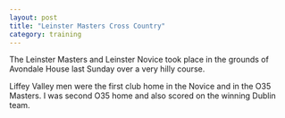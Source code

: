 ```yaml
---
layout: post
title: "Leinster Masters Cross Country"
category: training
---
```

The Leinster Masters and Leinster Novice took place in the grounds of Avondale House
last Sunday over a very hilly course.

Liffey Valley men were the first club home in the Novice and in the O35 Masters. I 
was second O35 home and also scored on the winning Dublin team.
